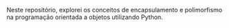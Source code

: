 Neste repositório, explorei os conceitos de encapsulamento e polimorfismo na programação orientada a objetos utilizando Python.

